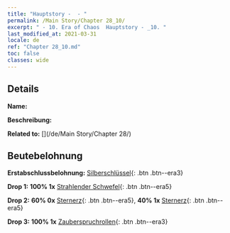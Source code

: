 ```yaml
---
title: "Hauptstory -  - "
permalink: /Main Story/Chapter 28_10/
excerpt: " - 10. Era of Chaos  Hauptstory - _10. "
last_modified_at: 2021-03-31
locale: de
ref: "Chapter 28_10.md"
toc: false
classes: wide
---
```


## Details

 **Name:** 

 **Beschreibung:** 

 **Related to:** [](/de/Main Story/Chapter 28/)

## Beutebelohnung

 **Erstabschlussbelohnung:** [Silberschlüssel](/de/Items/con_693/){: .btn .btn--era3}

 **Drop 1:** **100% 1x** [Strahlender Schwefel](/de/Items/mat_99/){: .btn .btn--era5}

 **Drop 2:** **60% 0x** [Sternerz](/de/Items/mat_89/){: .btn .btn--era5}, **40% 1x** [Sternerz](/de/Items/mat_89/){: .btn .btn--era5}

 **Drop 3:** **100% 1x** [Zauberspruchrollen](/de/Items/con_694/){: .btn .btn--era3}

